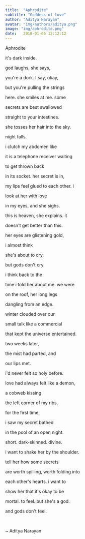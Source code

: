 ```yaml
---
title:  "Aphrodite"
subtitle: "Goddess of love"
author: "Aditya Narayan"
avatar: "img/authors/aditya.png"
image: "img/aphrodite.png"
date:   2018-01-06 12:12:12
---
```


Aphrodite

it's dark inside.

god laughs, she says,

you're a dork. I say, okay,

but you're pulling the strings 

here. she smiles at me. some

secrets are best swallowed

straight to your intestines.

she tosses her hair into the sky.

night falls.


i clutch my abdomen like 

it is a telephone receiver waiting 

to get thrown back 

in its socket. her secret is in,

my lips feel glued to each other. i

look at her with love

in my eyes, and she sighs. 

this is heaven, she explains. it

doesn't get better than this. 

her eyes are glistening gold, 

i almost think

she's about to cry.


but gods don't cry.


i think back to the 

time i told her about me. we were

on the roof, her long legs

dangling from an edge.


winter clouded over our 

small talk like a commercial 

that kept the universe entertained. 

two weeks later, 

the mist had parted, and 

our lips met.

i'd never felt so holy before.


love had always felt like a demon, 

a cobweb kissing 

the left corner of my ribs. 

for the first time, 

i saw my secret bathed 

in the pool of an open night. 

short. dark-skinned. divine.


i want to shake her by the shoulder.

tell her how some secrets

are worth spilling, worth folding into

each other's hearts. i want to

show her that it's okay to be

mortal. to feel. but she's a god.

and gods don't feel.

<br>

~ Aditya Narayan

